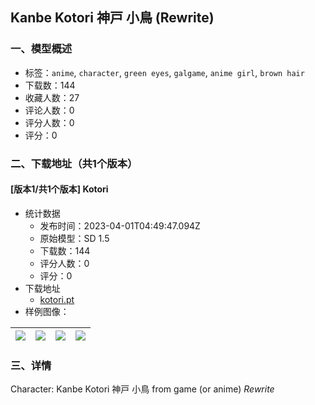 ## Kanbe Kotori 神戸 小鳥 (Rewrite)
### 一、模型概述

- 标签：`anime`, `character`, `green eyes`, `galgame`, `anime girl`, `brown hair`
- 下载数：144
- 收藏人数：27
- 评论人数：0
- 评分人数：0
- 评分：0

### 二、下载地址（共1个版本）

#### [版本1/共1个版本] Kotori 

- 统计数据
  - 发布时间：2023-04-01T04:49:47.094Z
  - 原始模型：SD 1.5
  - 下载数：144
  - 评分人数：0
  - 评分：0
- 下载地址
  - [kotori.pt](https://civitai.com/api/download/models/32895)
- 样例图像：

| <img src="https://image.civitai.com/xG1nkqKTMzGDvpLrqFT7WA/c16578ab-7ba1-464f-6f99-498b782a0100/width=450/374824.jpeg" /> | <img src="https://image.civitai.com/xG1nkqKTMzGDvpLrqFT7WA/bf92cfd7-d758-46c6-f5ad-23c1a98e2400/width=450/374832.jpeg" /> | <img src="https://image.civitai.com/xG1nkqKTMzGDvpLrqFT7WA/02d984b2-51ec-42cc-b351-83e443aa6c00/width=450/374831.jpeg" /> | <img src="https://image.civitai.com/xG1nkqKTMzGDvpLrqFT7WA/555098d9-020d-4d11-aadc-9adc8fc6f200/width=450/374830.jpeg" /> |
| ---- | ---- | ---- | ---- |


### 三、详情
<p>Character: Kanbe Kotori 神戸 小鳥 from game (or anime) <em>Rewrite</em></p>